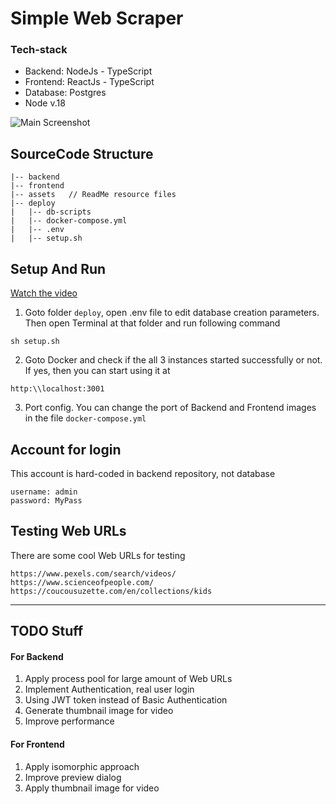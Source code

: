 # Simple Web Scraper

### Tech-stack
- Backend: NodeJs - TypeScript
- Frontend: ReactJs - TypeScript
- Database: Postgres
- Node v.18

![Main Screenshot](./assets/main-screenshot.png)

## SourceCode Structure
```
|-- backend 
|-- frontend
|-- assets   // ReadMe resource files
|-- deploy
|   |-- db-scripts
|   |-- docker-compose.yml
|   |-- .env
|   |-- setup.sh
```

## Setup And Run
[Watch the video](./assets/running-demo.mov)
1. Goto folder `deploy`, open .env file to edit database creation parameters. Then open Terminal at that folder and run following command
```
sh setup.sh
```
2. Goto Docker and check if the all 3 instances started successfully or not. If yes, then you can start using it at
```
http:\\localhost:3001
```
3. Port config. You can change the port of Backend and Frontend images in the file `docker-compose.yml`

## Account for login
This account is hard-coded in backend repository, not database
```
username: admin
password: MyPass
```
## Testing Web URLs
There are some cool Web URLs for testing
```
https://www.pexels.com/search/videos/
https://www.scienceofpeople.com/
https://coucousuzette.com/en/collections/kids
```

--------------------------------
## TODO Stuff
#### For Backend
1. Apply process pool for large amount of Web URLs
2. Implement Authentication, real user login
3. Using JWT token instead of Basic Authentication
4. Generate thumbnail image for video
5. Improve performance
   
#### For Frontend
1. Apply isomorphic approach
2. Improve preview dialog 
3. Apply thumbnail image for video

 
